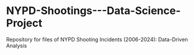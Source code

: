 # NYPD-Shootings---Data-Science-Project
Repository for files of NYPD Shooting Incidents (2006-2024): Data-Driven Analysis
